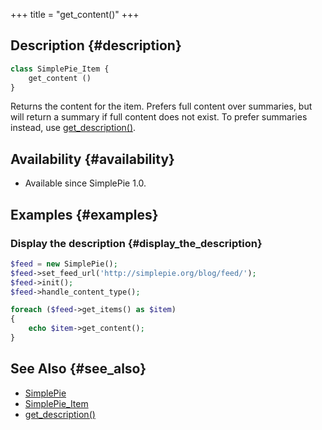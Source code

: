 +++
title = "get_content()"
+++

## Description {#description}

```php
class SimplePie_Item {
    get_content ()
}
```

Returns the content for the item. Prefers full content over summaries, but will return a summary if full content does not exist. To prefer summaries instead, use [get_description()](@/wiki/reference/simplepie_item/get_description.md).

## Availability {#availability}

- Available since SimplePie 1.0.

## Examples {#examples}

### Display the description {#display_the_description}

```php
$feed = new SimplePie();
$feed->set_feed_url('http://simplepie.org/blog/feed/');
$feed->init();
$feed->handle_content_type();

foreach ($feed->get_items() as $item)
{
    echo $item->get_content();
}
```

## See Also {#see_also}

- [SimplePie](@/wiki/reference/simplepie/_index.md)
- [SimplePie_Item](@/wiki/reference/simplepie_item/_index.md)
- [get_description()](@/wiki/reference/simplepie_item/get_description.md)
